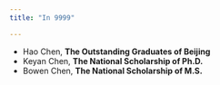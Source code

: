 ```yaml
---
title: "In 9999"

---
```


- Hao Chen, **The Outstanding Graduates of Beijing**
- Keyan Chen, **The National Scholarship of Ph.D.**
- Bowen Chen, **The National Scholarship of M.S.**
